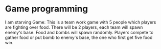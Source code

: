 # Game programming
I am starving Game:
This is a team work game with 5 people which players are fighting over food. There will be 2 players, each team will spawn enemy's base. Food and bombs will spawn randomly. Players compete to gather food or put bomb to enemy's base, the one who first get five food win. 
